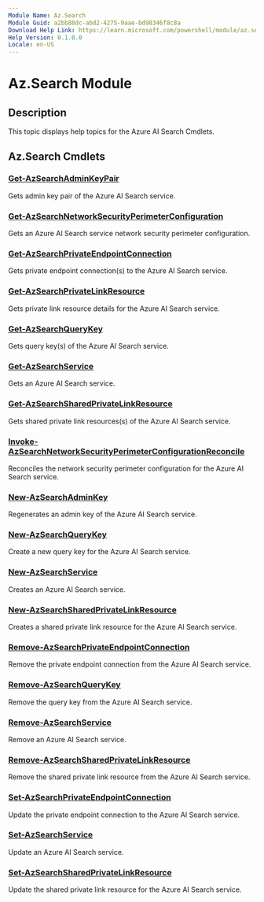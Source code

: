 ```yaml
---
Module Name: Az.Search
Module Guid: a2bb88dc-abd2-4275-9aae-bd98346f8c8a
Download Help Link: https://learn.microsoft.com/powershell/module/az.search
Help Version: 0.1.0.0
Locale: en-US
---
```


# Az.Search Module
## Description
This topic displays help topics for the Azure AI Search Cmdlets.

## Az.Search Cmdlets
### [Get-AzSearchAdminKeyPair](Get-AzSearchAdminKeyPair.md)
Gets admin key pair of the Azure AI Search service.

### [Get-AzSearchNetworkSecurityPerimeterConfiguration](Get-AzSearchNetworkSecurityPerimeterConfiguration.md)
Gets an Azure AI Search service network security perimeter configuration.

### [Get-AzSearchPrivateEndpointConnection](Get-AzSearchPrivateEndpointConnection.md)
Gets private endpoint connection(s) to the Azure AI Search service.

### [Get-AzSearchPrivateLinkResource](Get-AzSearchPrivateLinkResource.md)
Gets private link resource details for the Azure AI Search service.

### [Get-AzSearchQueryKey](Get-AzSearchQueryKey.md)
Gets query key(s) of the Azure AI Search service.

### [Get-AzSearchService](Get-AzSearchService.md)
Gets an Azure AI Search service.

### [Get-AzSearchSharedPrivateLinkResource](Get-AzSearchSharedPrivateLinkResource.md)
Gets shared private link resources(s) of the Azure AI Search service.

### [Invoke-AzSearchNetworkSecurityPerimeterConfigurationReconcile](Invoke-AzSearchNetworkSecurityPerimeterConfigurationReconcile.md)
Reconciles the network security perimeter configuration for the Azure AI Search service.

### [New-AzSearchAdminKey](New-AzSearchAdminKey.md)
Regenerates an admin key of the Azure AI Search service.

### [New-AzSearchQueryKey](New-AzSearchQueryKey.md)
Create a new query key for the Azure AI Search service.

### [New-AzSearchService](New-AzSearchService.md)
Creates an Azure AI Search service.

### [New-AzSearchSharedPrivateLinkResource](New-AzSearchSharedPrivateLinkResource.md)
Creates a shared private link resource for the Azure AI Search service.

### [Remove-AzSearchPrivateEndpointConnection](Remove-AzSearchPrivateEndpointConnection.md)
Remove the private endpoint connection from the Azure AI Search service.

### [Remove-AzSearchQueryKey](Remove-AzSearchQueryKey.md)
Remove the query key from the Azure AI Search service.

### [Remove-AzSearchService](Remove-AzSearchService.md)
Remove an Azure AI Search service.

### [Remove-AzSearchSharedPrivateLinkResource](Remove-AzSearchSharedPrivateLinkResource.md)
Remove the shared private link resource from the Azure AI Search service.

### [Set-AzSearchPrivateEndpointConnection](Set-AzSearchPrivateEndpointConnection.md)
Update the private endpoint connection to the Azure AI Search service.

### [Set-AzSearchService](Set-AzSearchService.md)
Update an Azure AI Search service.

### [Set-AzSearchSharedPrivateLinkResource](Set-AzSearchSharedPrivateLinkResource.md)
Update the shared private link resource for the Azure AI Search service.

